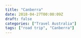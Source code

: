 ```yaml
---
title: "Canberra"
date: 2018-04-27T00:00:09Z
draft: false
categories: ["Travel Australia"]
tags: ["road trip", "Canberra"]
---
```


